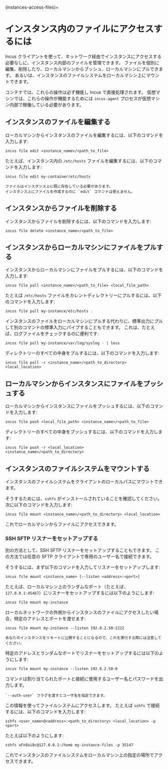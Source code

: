 (instances-access-files)=
# インスタンス内のファイルにアクセスするには

Incus クライアントを使って、ネットワーク経由でインスタンスにアクセスする必要なしに、インスタンス内部のファイルを管理できます。
ファイルを個別に編集、削除したり、ローカルマシンからプッシュ、ローカルマシンにプルできます。
あるいは、インスタンスのファイルシステムをローカルマシン上にマウントできます。

コンテナでは、これらの操作は必ず機能し Incus で直接処理されます。
仮想マシンでは、これらの操作が機能するためには `incus-agent` プロセスが仮想マシン内部で稼働している必要があります。

## インスタンスのファイルを編集する

ローカルマシンからインスタンスのファイルを編集するには、以下のコマンドを入力します:

    incus file edit <instance_name>/<path_to_file>

たとえば、インスタンス内の `/etc/hosts` ファイルを編集するには、以下のコマンドを入力します:

    incus file edit my-container/etc/hosts

```{note}
ファイルはインスタンス上に既に存在している必要があります。
インスタンス上にファイルを作成するのに `edit` コマンドは使えません。
```

## インスタンスからファイルを削除する

インスタンスからファイルを削除するには、以下のコマンドを入力します:

    incus file delete <instance_name>/<path_to_file>

## インスタンスからローカルマシンにファイルをプルする

インスタンスからローカルマシンにファイルをプルするには、以下のコマンドを入力します:

    incus file pull <instance_name>/<path_to_file> <local_file_path>

たとえば `/etc/hosts` ファイルをカレントディレクトリーにプルするには、以下のコマンドを入力します:

    incus file pull my-instance/etc/hosts .

インスタンスのファイルをローカルマシンにプルする代わりに、標準出力にプルして別のコマンドの標準入力にパイプすることもできます。
これは、たとえば、ログファイルをチェックするのに便利です:

    incus file pull my-instance/var/log/syslog - | less

ディレクトリーのすべての中身をプルするには、以下のコマンドを入力します:

    incus file pull -r <instance_name>/<path_to_directory> <local_location>

## ローカルマシンからインスタンスにファイルをプッシュする

ローカルマシンからインスタンスにファイルをプッシュするには、以下のコマンドを入力します:

    incus file push <local_file_path> <instance_name>/<path_to_file>

ディレクトリーのすべての中身をプッシュするには、以下のコマンドを入力します:

    incus file push -r <local_location> <instance_name>/<path_to_directory>

## インスタンスのファイルシステムをマウントする

インスタンスのファイルシステムをクライアントのローカルパスにマウントできます。

そうするためには、`sshfs` がインストールされていることを確認してください。次に以下のコマンドを入力します:

    incus file mount <instance_name>/<path_to_directory> <local_location>

これでローカルマシンからファイルにアクセスできます。

### SSH SFTP リスナーをセットアップする

別の方法として、SSH SFTP リスナーをセットアップすることもできます。
この方法では任意の SFTP クライアントで専用のユーザー名で接続できます。

そうするには、まず以下のコマンドを入力してリスナーをセットアップします:

    incus file mount <instance_name> [--listen <address>:<port>]

たとえば、ローカルマシン上のランダムなポート（たとえば、`127.0.0.1:45467`）にリスナーをセットアップするには以下のようにします:

    incus file mount my-instance

ローカルネットワークの外側からインスタンスのファイルにアクセスしたい場合、特定のアドレスとポートを渡せます:

    incus file mount my-instance --listen 192.0.2.50:2222

```{caution}
あなたのインスタンスをリモートに公開することになるので、これを実行する際には注意してください。
```

特定のアドレスとランダムなポートでリスナーをセットアップするには以下のようにします:

    incus file mount my-instance --listen 192.0.2.50:0

コマンドは割り当てられたポートと接続に使用するユーザー名とパスワードを出力します。

```{tip}
`--auth-user` フラグを渡すとユーザ名を指定できます。
```

この情報を使ってファイルシステムにアクセスします。
たとえば `sshfs` で接続するには、以下のコマンドを入力します:

    sshfs <user_name>@<address>:<path_to_directory> <local_location> -p <port>

たとえば以下のようにします:

    sshfs xFn8ai8c@127.0.0.1:/home my-instance-files -p 35147

これでインスタンスのファイルシステムをローカルマシン上の指定の場所でアクセスできます。
